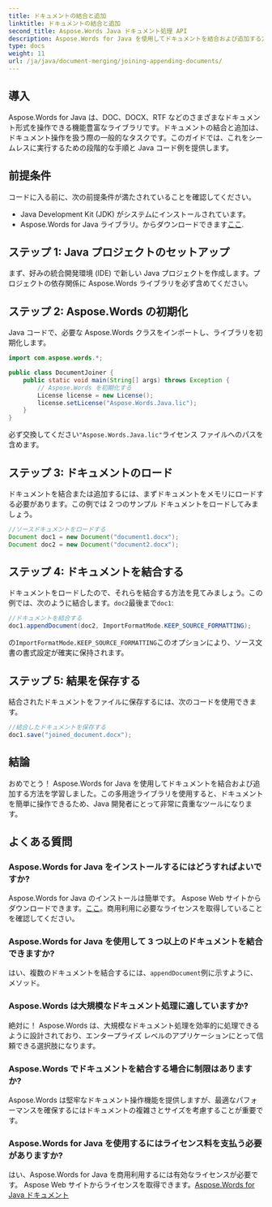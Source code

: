```yaml
---
title: ドキュメントの結合と追加
linktitle: ドキュメントの結合と追加
second_title: Aspose.Words Java ドキュメント処理 API
description: Aspose.Words for Java を使用してドキュメントを結合および追加する方法を学びます。効率的なドキュメント操作のためのコード例を含むステップバイステップのガイド。
type: docs
weight: 11
url: /ja/java/document-merging/joining-appending-documents/
---
```


## 導入

Aspose.Words for Java は、DOC、DOCX、RTF などのさまざまなドキュメント形式を操作できる機能豊富なライブラリです。ドキュメントの結合と追加は、ドキュメント操作を扱う際の一般的なタスクです。このガイドでは、これをシームレスに実行するための段階的な手順と Java コード例を提供します。

## 前提条件

コードに入る前に、次の前提条件が満たされていることを確認してください。

- Java Development Kit (JDK) がシステムにインストールされています。
-  Aspose.Words for Java ライブラリ。からダウンロードできます[ここ](https://releases.aspose.com/words/java/).

## ステップ 1: Java プロジェクトのセットアップ

まず、好みの統合開発環境 (IDE) で新しい Java プロジェクトを作成します。プロジェクトの依存関係に Aspose.Words ライブラリを必ず含めてください。

## ステップ 2: Aspose.Words の初期化

Java コードで、必要な Aspose.Words クラスをインポートし、ライブラリを初期化します。

```java
import com.aspose.words.*;

public class DocumentJoiner {
    public static void main(String[] args) throws Exception {
        // Aspose.Words を初期化する
        License license = new License();
        license.setLicense("Aspose.Words.Java.lic");
    }
}
```

必ず交換してください`"Aspose.Words.Java.lic"`ライセンス ファイルへのパスを含めます。

## ステップ 3: ドキュメントのロード

ドキュメントを結合または追加するには、まずドキュメントをメモリにロードする必要があります。この例では 2 つのサンプル ドキュメントをロードしてみましょう。

```java
//ソースドキュメントをロードする
Document doc1 = new Document("document1.docx");
Document doc2 = new Document("document2.docx");
```

## ステップ 4: ドキュメントを結合する

ドキュメントをロードしたので、それらを結合する方法を見てみましょう。この例では、次のように結合します。`doc2`最後まで`doc1`:

```java
//ドキュメントを結合する
doc1.appendDocument(doc2, ImportFormatMode.KEEP_SOURCE_FORMATTING);
```

の`ImportFormatMode.KEEP_SOURCE_FORMATTING`このオプションにより、ソース文書の書式設定が確実に保持されます。

## ステップ 5: 結果を保存する

結合されたドキュメントをファイルに保存するには、次のコードを使用できます。

```java
//結合したドキュメントを保存する
doc1.save("joined_document.docx");
```

## 結論

おめでとう！ Aspose.Words for Java を使用してドキュメントを結合および追加する方法を学習しました。この多用途ライブラリを使用すると、ドキュメントを簡単に操作できるため、Java 開発者にとって非常に貴重なツールになります。

## よくある質問

### Aspose.Words for Java をインストールするにはどうすればよいですか?

 Aspose.Words for Java のインストールは簡単です。 Aspose Web サイトからダウンロードできます。[ここ](https://releases.aspose.com/words/java/)。商用利用に必要なライセンスを取得していることを確認してください。

### Aspose.Words for Java を使用して 3 つ以上のドキュメントを結合できますか?

はい、複数のドキュメントを結合するには、`appendDocument`例に示すように、メソッド。

### Aspose.Words は大規模なドキュメント処理に適していますか?

絶対に！ Aspose.Words は、大規模なドキュメント処理を効率的に処理できるように設計されており、エンタープライズ レベルのアプリケーションにとって信頼できる選択肢になります。

### Aspose.Words でドキュメントを結合する場合に制限はありますか?

Aspose.Words は堅牢なドキュメント操作機能を提供しますが、最適なパフォーマンスを確保するにはドキュメントの複雑さとサイズを考慮することが重要です。

### Aspose.Words for Java を使用するにはライセンス料を支払う必要がありますか?

はい、Aspose.Words for Java を商用利用するには有効なライセンスが必要です。 Aspose Web サイトからライセンスを取得できます。[Aspose.Words for Java ドキュメント](https://reference.aspose.com/words/java/)
